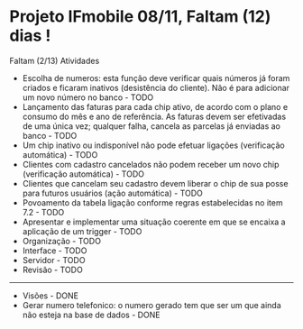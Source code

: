 # Projeto IFmobile 08/11, Faltam (12) dias !

Faltam (2/13) Atividades


 -  Escolha de numeros: esta função deve verificar quais números já foram criados e ficaram inativos (desistência do cliente). Não é para adicionar um novo número no banco       - TODO
 -  Lançamento das faturas para cada chip ativo, de acordo com o plano e consumo do mês e ano de referência. As faturas devem ser efetivadas de uma única vez; qualquer falha, cancela as parcelas já enviadas ao banco       - TODO
 -  Um chip inativo ou indisponível não pode efetuar ligações (verificação automática)       - TODO
 -  Clientes com cadastro cancelados não podem receber um novo chip (verificação automática)       - TODO
 -  Clientes que cancelam seu cadastro devem liberar o chip de sua posse para futuros usuários (ação automática)       - TODO
 -  Povoamento da tabela ligação conforme regras estabelecidas no item 7.2       - TODO
 -  Apresentar  e implementar uma situação coerente em que se encaixa a aplicação de um trigger       - TODO
- Organização                                               - TODO
- Interface                                                 - TODO
- Servidor                                                  - TODO
- Revisão                                                   - TODO

--------------------------------
 
 - Visões                                                    - DONE
  -  Gerar numero telefonico: o numero gerado tem que ser um que ainda não esteja na base de dados        - DONE <br><br>

